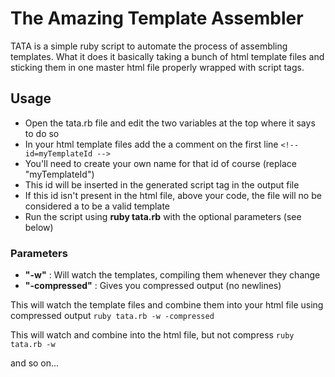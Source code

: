 # The Amazing Template Assembler #
TATA is a simple ruby script to automate the process of assembling templates. What it does it basically taking a bunch of html template files and sticking them in one master html file properly wrapped with script tags.

## Usage ##
- Open the tata.rb file and edit the two variables at the top where it says to do so
- In your html template files add the a comment on the first line `<!-- id=myTemplateId -->`
- You'll need to create your own name for that id of course (replace "myTemplateId")
- This id will be inserted in the generated script tag in the output file
- If this id isn't present in the html file, above your code, the file will no be considered a to be a valid template
- Run the script using __ruby tata.rb__ with the optional parameters (see below)

### Parameters ###
- __"-w"__ : Will watch the templates, compiling them whenever they change
- __"-compressed"__ : Gives you compressed output (no newlines)

This will watch the template files and combine them into your html file using compressed output
`ruby tata.rb -w -compressed`

This will watch and combine into the html file, but not compress
`ruby tata.rb -w`

and so on...
